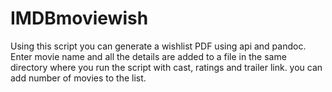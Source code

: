 # IMDBmoviewish

Using this script you can generate a wishlist PDF using api and pandoc. Enter movie name and all the details are added to a file in the same directory where you run the script with cast, ratings and trailer link. you can add number of movies to the list.

